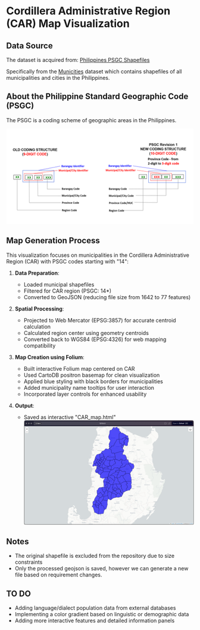 # Cordillera Administrative Region (CAR) Map Visualization

## Data Source
The dataset is acquired from: [Philippines PSGC Shapefiles](https://github.com/altcoder/philippines-psgc-shapefiles)

Specifically from the [Municities](https://github.com/altcoder/philippines-psgc-shapefiles/blob/main/data/2023/Municities/phl_admbnda_adm3_psa_namria_20231106.shp) dataset which contains shapefiles of all municipalities and cities in the Philippines.

## About the Philippine Standard Geographic Code (PSGC)
The PSGC is a coding scheme of geographic areas in the Philippines. 

![PSGC Coding Scheme](image.png)

## Map Generation Process

This visualization focuses on municipalities in the Cordillera Administrative Region (CAR) with PSGC codes starting with "14":

1. **Data Preparation**:
   - Loaded municipal shapefiles
   - Filtered for CAR region (PSGC: 14*)
   - Converted to GeoJSON (reducing file size from 1642 to 77 features)

2. **Spatial Processing**:
   - Projected to Web Mercator (EPSG:3857) for accurate centroid calculation
   - Calculated region center using geometry centroids
   - Converted back to WGS84 (EPSG:4326) for web mapping compatibility

3. **Map Creation using Folium**:
   - Built interactive Folium map centered on CAR
   - Used CartoDB positron basemap for clean visualization
   - Applied blue styling with black borders for municipalities
   - Added municipality name tooltips for user interaction
   - Incorporated layer controls for enhanced usability

4. **Output**:
   - Saved as interactive "CAR_map.html"
   ![CAR Region Map](image-1.png)

## Notes
- The original shapefile is excluded from the repository due to size constraints
- Only the processed geojson is saved, however we can generate a new file based on requirement changes.

## TO DO
- Adding language/dialect population data from external databases
- Implementing a color gradient based on linguistic or demographic data
- Adding more interactive features and detailed information panels